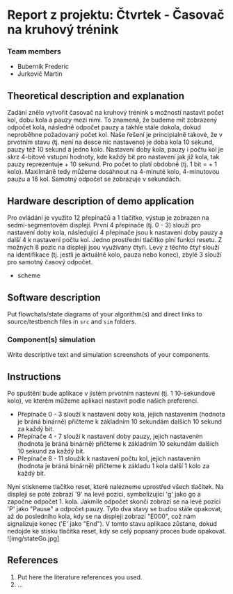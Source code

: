 # Report z projektu: Čtvrtek - Časovač na kruhový trénink

### Team members

* Buberník Frederic
* Jurkovič Martin

## Theoretical description and explanation

Zadání znělo vytvořit časovač na kruhový trénink s možností nastavit počet kol, dobu kola a pauzy mezi nimi. To znamená, že budeme mít zobrazený odpočet kola, následně odpočet pauzy a takhle stále dokola, dokud neproběhne požadovaný počet kol. Naše řešení je principialně takové, že v prvotním stavu (tj. není na desce nic nastaveno) je doba kola 10 sekund, pauzy též 10 sekund a jedno kolo. Nastavení doby kola, pauzy i počtu kol je skrz 4-bitové vstupní hodnoty, kde každý bit pro nastavení jak již kola, tak pauzy reprezentuje + 10 sekund. Pro počet to platí obdobně (tj. 1 bit = + 1 kolo). Maxilmáně tedy můžeme dosáhnout na 4-minuté kolo, 4-minutovou pauzu a 16 kol. Samotný odpočet se zobrazuje v sekundách.

## Hardware description of demo application

Pro ovládání je využito 12 přepínačů a 1 tlačítko, výstup je zobrazen na sedmi-segmentovém displeji. První 4 přepínače (tj. 0 - 3) slouží pro nastavení doby kola, následující 4 přepínače jsou k nastavení doby pauzy a další 4 k nastavení počtu kol. Jedno prostřední tlačítko plní funkci resetu. Z možných 8 pozic na displeji jsou využívány čtyři. Levý z těchto čtyř slouží na identifikace (tj. jestli je aktuálně kolo, pauza nebo konec), zbylé 3 slouží pro samotný časový odpočet.

* scheme

## Software description

Put flowchats/state diagrams of your algorithm(s) and direct links to source/testbench files in `src` and `sim` folders. 

### Component(s) simulation

Write descriptive text and simulation screenshots of your components.

## Instructions

Po spuštění bude aplikace v jistém prvotním nastevní (tj. 1 10-sekundové kolo), ve kterém můžeme aplikaci nastavit podle našich preferencí.
* Přepínače 0 - 3 slouží k nastavení doby kola, jejich nastavením (hodnota je bráná binárně) přičteme k základním 10 sekundám dalších 10 sekund za každý bit.
* Přepínače 4 - 7 slouží k nastavení doby pauzy, jejich nastavením (hodnota je bráná binárně) přičteme k základním 10 sekundám dalších 10 sekund za každý bit.
* Přepínače 8 - 11 sloužík k nastavení počtu kol, jejich nastavením (hodnota je bráná binárně) přičteme k základu 1 kola další 1 kolo za každý bit.

Nyní stiskneme tlačítko reset, které nalezneme uprostřed všech tlačítek. Na displeji se poté zobrazí '9' na levé pozici, symbolizující 'g' jako go a započne odpočet 1. kola. Jakmile odpočet skončí zobrazí se na levé pozici 'P' jako "Pause" a odpočet pauzy. Tyto dva stavy se budou stále opakovat, až do posledního kola, kdy se na displeji zobrazí "E000", což nám signalizuje konec ('E' jako "End"). V tomto stavu aplikace zůstane, dokud nedojde ke stisku tlačítka reset, kdy se celý popsaný proces bude opakovat.
![img/stateGo.jpg]
## References

1. Put here the literature references you used.
2. ...
